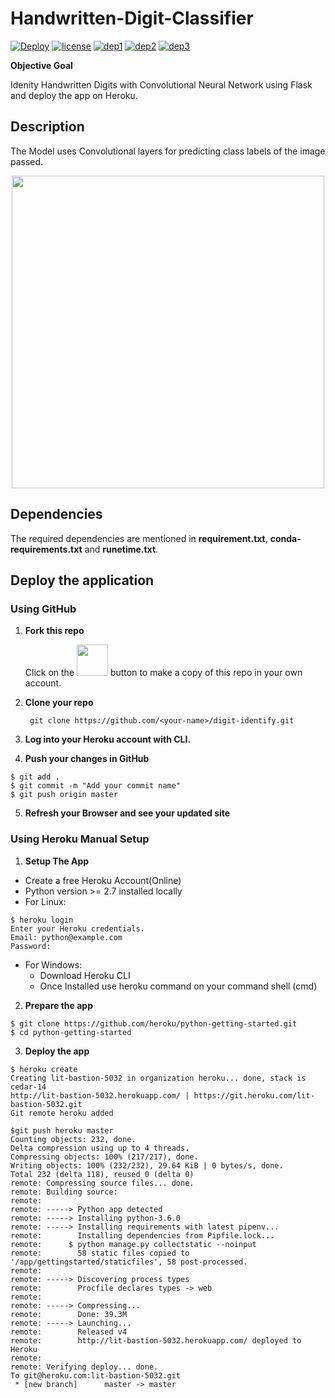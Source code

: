 # Handwritten-Digit-Classifier

[![Deploy](https://www.herokucdn.com/deploy/button.svg)](https://digit-identify.herokuapp.com/)
[![license](https://img.shields.io/badge/License-MIT-brightgreen.svg)](https://github.com/channelCS/digit-identify/blob/master/LICENSE) [![dep1](https://img.shields.io/badge/Tensorflow-1.3+-orange.svg)](https://www.tensorflow.org/) [![dep2](https://img.shields.io/badge/Keras-2.1+-red.svg)](https://keras.io/) [![dep3](https://img.shields.io/badge/Python-2.7+-blue.svg)](https://www.python.org/)

**Objective Goal**

Idenity Handwritten Digits with Convolutional Neural Network using Flask and deploy the app on Heroku.

## Description
The Model uses Convolutional layers for predicting class labels of the image passed.
<p align="center">    
    <img src="https://github.com/channelCS/digit-identify/blob/master/mnist_cnn.png" width='500'>
</p>

## Dependencies

The required dependencies are mentioned in **requirement.txt**, **conda-requirements.txt** and **runetime.txt**. 


## Deploy the application

### Using GitHub
1. **Fork this repo**

    Click on the <img src = "https://github.com/akshitac8/github-buttons/blob/master/2x/github_fork.png" width=50 /> 
    button to make a copy of this repo in your own account.
2. **Clone your repo**

        git clone https://github.com/<your-name>/digit-identify.git
    
3. **Log into your Heroku account with CLI.**
4. **Push your changes in GitHub**

```
$ git add .
$ git commit -m "Add your commit name"
$ git push origin master
```
5. **Refresh your Browser and see your updated site**



### Using Heroku Manual Setup

1. **Setup The App**
- Create a free Heroku Account(Online)
- Python version >= 2.7 installed locally
- For Linux:
```
$ heroku login
Enter your Heroku credentials.
Email: python@example.com
Password:
```
- For Windows:
  - Download Heroku CLI
  - Once Installed use heroku command on your command shell (cmd)

2. **Prepare the app**

```
$ git clone https://github.com/heroku/python-getting-started.git
$ cd python-getting-started
```

3. **Deploy the app**

```
$ heroku create
Creating lit-bastion-5032 in organization heroku... done, stack is cedar-14
http://lit-bastion-5032.herokuapp.com/ | https://git.heroku.com/lit-bastion-5032.git
Git remote heroku added

```

```
$git push heroku master
Counting objects: 232, done.
Delta compression using up to 4 threads.
Compressing objects: 100% (217/217), done.
Writing objects: 100% (232/232), 29.64 KiB | 0 bytes/s, done.
Total 232 (delta 118), reused 0 (delta 0)
remote: Compressing source files... done.
remote: Building source:
remote:
remote: -----> Python app detected
remote: -----> Installing python-3.6.0
remote: -----> Installing requirements with latest pipenv...
remote:        Installing dependencies from Pipfile.lock...
remote:      $ python manage.py collectstatic --noinput
remote:        58 static files copied to '/app/gettingstarted/staticfiles', 58 post-processed.
remote:
remote: -----> Discovering process types
remote:        Procfile declares types -> web
remote:
remote: -----> Compressing...
remote:        Done: 39.3M
remote: -----> Launching...
remote:        Released v4
remote:        http://lit-bastion-5032.herokuapp.com/ deployed to Heroku
remote:
remote: Verifying deploy... done.
To git@heroku.com:lit-bastion-5032.git
 * [new branch]      master -> master

```
